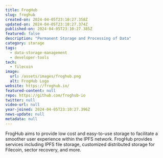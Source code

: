 ```yaml
---
title: FrogHub
slug: froghub
created-on: 2024-04-05T23:10:27.358Z
updated-on: 2024-04-05T23:10:27.374Z
published-on: 2024-04-05T23:10:27.385Z
featured: false
description: "Permanent Storage and Processing of Data"
category: storage
tags:
  - data-storage-management
  - developer-tools
tech:
  - filecoin
image:
  url: /assets/images/froghub.png
  alt: FrogHub Logo
website: https://froghub.io/
featured-content: null
repo: https://github.com/froghub-io
twitter: null
video-url: null
year-joined: 2024-04-05T23:10:27.396Z
news-update: null
metadata: null
---
```


FrogHub aims to provide low cost and easy-to-use storage to facilitate a smoother user experience within the IPFS network. FrogHub provides services including IPFS file storage, customized distributed storage for Filecoin, sector recovery, and more.

